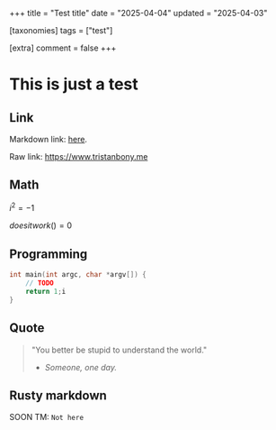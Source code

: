 +++
title = "Test title"
date = "2025-04-04"
updated = "2025-04-03"

[taxonomies]
tags = ["test"]

[extra]
comment = false
+++

# This is just a test

## Link

Markdown link: [here](https://blog.tristanbony.me).

Raw link: https://www.tristanbony.me

## Math

$i^2 = -1$

$doesitwork() = 0$

## Programming

```c
int main(int argc, char *argv[]) {
    // TODO
    return 1;i
}
```

## Quote

> "You better be stupid to understand the world." <br>
> - <cite> Someone, one day.</cite>

## Rusty markdown

SOON TM: `Not here`
